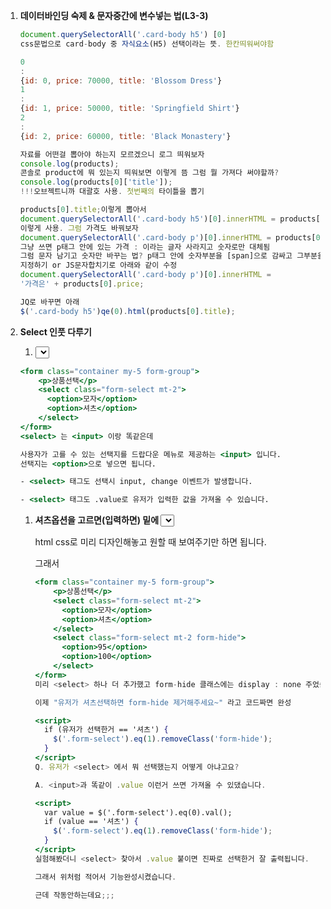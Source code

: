 1. ****데이터바인딩 숙제 & 문자중간에 변수넣는 법(L3-3)****
    
    ```jsx
    document.querySelectorAll('.card-body h5') [0]
    css문법으로 card-body 중 자식요소(H5) 선택이라는 뜻. 한칸띄워써야함
    ```
    
    ```jsx
    0
    : 
    {id: 0, price: 70000, title: 'Blossom Dress'}
    1
    : 
    {id: 1, price: 50000, title: 'Springfield Shirt'}
    2
    : 
    {id: 2, price: 60000, title: 'Black Monastery'}
    
    자료를 어떤걸 뽑아야 하는지 모르겠으니 로그 띄워보자
    console.log(products);
    콘솔로 product에 뭐 있는지 띄워보면 이렇게 뜸 그럼 뭘 가져다 써야할까?
    console.log(products[0]['title']);
    !!!오브젝트니까 대괄호 사용. 첫번째의 타이틀을 뽑기
    
    products[0].title;이렇게 뽑아서
    document.querySelectorAll('.card-body h5')[0].innerHTML = products[0].title;
    이렇게 사용. 그럼 가격도 바꿔보자
    document.querySelectorAll('.card-body p')[0].innerHTML = products[0].price;
    그냥 쓰면 p태그 안에 있는 가격 : 이라는 글자 사라지고 숫자로만 대체됨
    그럼 문자 남기고 숫자만 바꾸는 법? p태그 안에 숫자부분을 [span]으로 감싸고 그부분을
    지정하기 or JS문자합치기로 아래와 같이 수정
    document.querySelectorAll('.card-body p')[0].innerHTML = 
    '가격은' + products[0].price;
    
    JQ로 바꾸면 아래
    $('.card-body h5')qe(0).html(products[0].title);
    ```
    
2. ****Select 인풋 다루기****
    1. **<select> 사용법**
    
    ```jsx
    <form class="container my-5 form-group">
        <p>상품선택</p>
        <select class="form-select mt-2">
          <option>모자</option>
          <option>셔츠</option>
        </select>
    </form>
    <select> 는 <input> 이랑 똑같은데
    
    사용자가 고를 수 있는 선택지를 드랍다운 메뉴로 제공하는 <input> 입니다. 
    선택지는 <option>으로 넣으면 됩니다.
    
    - <select> 태그도 선택시 input, change 이벤트가 발생합니다.
    
    - <select> 태그도 .value로 유저가 입력한 값을 가져올 수 있습니다.
    ```
    
    1. **셔츠옵션을 고르면(입력하면) 밑에 <select> 하나 더 만들기**
        1. 
        
        html css로 미리 디자인해놓고 원할 때 보여주기만 하면 됩니다.
        
        그래서
        
        ```jsx
        <form class="container my-5 form-group">
            <p>상품선택</p>
            <select class="form-select mt-2">
              <option>모자</option>
              <option>셔츠</option>
            </select>
            <select class="form-select mt-2 form-hide">
              <option>95</option>
              <option>100</option>
            </select>
        </form>
        미리 <select> 하나 더 추가했고 form-hide 클래스에는 display : none 주었습니다.
        
        이제 "유저가 셔츠선택하면 form-hide 제거해주세요~" 라고 코드짜면 완성
        ```
        
        ```jsx
        <script>
          if (유저가 선택한거 == '셔츠') {
            $('.form-select').eq(1).removeClass('form-hide');
          }
        </script>
        Q. 유저가 <select> 에서 뭐 선택했는지 어떻게 아냐고요?
        
        A. <input>과 똑같이 .value 이런거 쓰면 가져올 수 있댔습니다.
        ```
        
        ```jsx
        <script>
          var value = $('.form-select').eq(0).val();
          if (value == '셔츠') {
            $('.form-select').eq(1).removeClass('form-hide');
          }
        </script>
        실험해봤더니 <select> 찾아서 .value 붙이면 진짜로 선택한거 잘 출력됩니다.
        
        그래서 위처럼 적어서 기능완성시켰습니다.
        
        근데 작동안하는데요;;;
        ```
        
        > <script> 안에 대충 적은 코드는 페이지 로드시 1회 실행됨
        > 
        
        자주 중요하게 말하는 내용입니다 잘 명심하십시오.!!!
        
        지금 "유저가 셔츠선택하면 form-hide 제거해주세요~" 라고 코드짰는데
        
        이 코드는 <script> 안에 적었기 때문에 그냥 페이지 로드시 1회 실행되고 다시는 실행되지 않습니다.
        
        그래서 **저 코드를 <select> 조작할 때 마다 실행한다면** 의도대로 잘 동작하지 않을까요
        
        아닙니까
        
        ```jsx
        <script>
          $('.form-select').eq(0).on('input', function(){
        
            var value = $('.form-select').eq(0).val();
            if (value == '셔츠') {
              $('.form-select').eq(1).removeClass('form-hide');
            }
        
          });
        </script>
        <input>이나 <select> 조작할 때 input 이벤트가 발생하기 때문에
        
        그 이벤트리스너를 부착해봤습니다. 
        
        잘되는군요
        ```
        
        (응용)
        
        1. 심심하면 '모자'를 선택했을 때 <select>를 다시 숨기는 기능도 만들어봅시다.
        2. 지금 비슷한 셀렉터들이 많은데 변수화하면 성능개선이 되겠군요
        3. 이벤트리스너 안에서 e.currentTarget 아니면 this 이런거 써도 될듯요
3. ****Select 2 : 자바스크립트로 html 생성하는 법(L3-5)****
    1. 저번시간에 짠 코드는 **확장성이 부족**합니다.
        
        셔츠사이즈를 95, 100 이라고 하드코딩해놓고 보여주기만 하기 때문입니다.
        
        실제 쇼핑몰이라면 셔츠 사이즈가 매일매일 바뀔 것인데
        
        이럴 경우 서버에서 보낸 데이터 갯수에 맞게 <option> 태그를 생성해줘야 좋을듯요
        
        그래서 html을 생성하는 법을 알아봅시다.
        
    
    > html 생성하는 법 1
    > 
    
    <div> 안에 <p> 태그를 생성하려면
    
    ```jsx
    <div id="test">
    
    </div>
    
    <script>
      var a = document.createElement('p'); 
      a.innerHTML = '안녕';
      document.querySelector('#test').appendChild(a);
    </script>
    ```
    
    이러면 생성됩니다. 개발자도구 까보면 div 안에 p태그가 생성되어있습니다.
    
    - document.createElement() 쓰면 html 자료를 하나 생성해줍니다. 여기선 P태그를 생성할 것.
    - 그걸 맘대로 조작한 다음 appendChild() 써서 아무데나 넣으면 html이 생성됩니다.
    
    이건 좀 복잡해서 아래방법을 마니씀
    
    > html 생성하는 법 1
    > 
    
    <div> 안에 <p> 태그를 생성하려면
    
    ```jsx
    <div id="test">
    
    </div>
    
    <script>
      var a = document.createElement('p');
      a.innerHTML = '안녕';
      document.querySelector('#test').appendChild(a);
    </script>
    ```
    
    이러면 생성됩니다. 개발자도구 까보면 div 안에 p태그가 생성되어있습니다.
    
    - document.**createElement**() 쓰면 html 자료를 하나 생성해줍니다.
    - 그걸 맘대로 조작한 다음 appendChild() 써서 아무데나 넣으면 html이 생성됩니다.
    
    > html 생성하는 법 2
    > 
    
    ```jsx
    <div id="test">
    
    </div>
    
    <script>
      var a = '<p>안녕</p>';
      document.querySelector('#test').insertAdjacentHTML('beforeend', a);
    </script>
    ```
    
    이래도 생성됩니다.
    
    - 문자자료로 html을 만든 다음
    - **insertAdjacentHTML**() 안에 넣으면 됩니다. (insertAdjacentHTML는 추가해주는 문법)
    - 이너html로 해도 됨? 이건 다시 확인
    - 'beforeend' 이건 안쪽 맨 밑에 추가하라는 뜻입니다. 싫으면 맘대로 변경가능
    
    **1번 방법은 코드가 너무 길고 복잡하기 때문에 특별한 이유 없으면 2번 방법을 씁니다.**
    
    실은 1번이 더 빠르게 동작하는데 0.0000x초 차이임
    
    ```jsx
    <div id="test">
    
    </div>
    
    <script>
      var a = '<p>안녕</p>';
      $('#test').append(a);
    </script>
    ```
    
    이래도 됩니다.
    
    append는 안쪽 맨 밑에 추가하라는 뜻입니다.
    
    **Q. 저는 안쪽에 추가하는게 아니라 아예 바꾸고 싶은데요**
    
    A. div찾아서 innerHTML = '<p></p>' 쓰셈
    
    jQuery에선 .html() 입니다.
    
    > 바지옵션 누르면 다른 사이즈가 나와야하는데
    > 
    
    ```jsx
    <form class="container my-5 form-group">
        <p>상품선택</p>
        <select class="form-select mt-2">
          <option>모자</option>
          <option>셔츠</option>
          <option>바지</option>
        </select>
        <select class="form-select mt-2 form-hide">
          <option>95</option>
          <option>100</option>
        </select>
    </form>
    ```
    
    첫 <select> 에 바지옵션을 추가해봅시다.
    
    이거 누르면 28과 30 사이즈가 담긴 <select>가 떠야합니다.
    
    코드 어떻게 짜야하죠?
    
    당연히 html을 미리 만들어놨다가 보여줘도 되는데
    
    실제 쇼핑몰의 경우 그렇게 만들어놓을 순 없습니다.
    
    바지 사이즈가 매일 달라지면 어떻게 합니까 매일 아침 html 수정할 것임?
    
    실제 서비스는 매번 서버에서 데이터를 받아와서 **"데이터 갯수만큼 <option> 생성해주세요~"** 라고 코드를 짜놓습니다.
    
    그래서 우리도 이를 대비하기 위해 html을 미리 만들어놓지말고 자바스크립트로 html을 생성해봅시다.
    
    ```jsx
    <script>
      $('.form-select').eq(0).on('input', function(){
    
        var value = $('.form-select').eq(0).val();
        if (value == '셔츠') {
          $('.form-select').eq(1).removeClass('form-hide');
        }
        else if (value == '바지'){
          $('.form-select').eq(1).removeClass('form-hide');
          $('.form-select').eq(1).html('');
          var 템플릿 = `<option>28</option><option>30</option>`;
          $('.form-select').eq(1).append(템플릿)
        }
    
      });
    </script>
    ```
    
    그래서 유저가 바지를 선택하면
    
    1. 일단 둘 째 <select> 보여주셈
    
    2. 둘 째 <select> 안에 비워주셈
    
    3. html 만들어서 둘 째 <select> 안에 append(추가해주세요) 해주셈
    
    이라고 코드를 짰더니 진짜로 그렇게 해줍니다.
    
    아니면 더 간단하게 할 수도 있을듯요
    
    (응용)
    
    - 바지 눌렀다가 다시 셔츠 누르면 뭔가 이상해지는 문제도 해결해보면 어떨까요.
    
    셔츠눌렀을 때 둘 째 <select> 안에 있는 html도 조정해줘야겠군요.
    
4. ****Select 3 : forEach, for in 반복문(L3-6)****
    1. **동적으로 <option> 생성하려면 반복문 필요할듯**
        
        ```jsx
        <script>
          var pants = [28, 30, 32];
          $('.form-select').eq(0).on('input', function(){
        
            var value = $('.form-select').eq(0).val();
            if (value == '셔츠') {
              $('.form-select').eq(1).removeClass('form-hide');
            }
            else if (value == '바지'){
              $('.form-select').eq(1).removeClass('form-hide');
              $('.form-select').eq(1).html('');
              여기다 무슨 코드 짜야함
            }
        
          });
        </script>
        ```
        
        맨 위에 pants 라는 변수를 하나 만들고 서버에서 보낸데이터라고 가정해봅시다.
        
        **pants 데이터 갯수만큼 <option>을 생성하고싶으면** 어떻게 해야할까요?
        
        반복문 쓰면 될 것 같은데요
        
        ```jsx
        <script>
          var pants = [28, 30, 32];
          $('.form-select').eq(0).on('input', function(){
        
            var value = $('.form-select').eq(0).val();
            if (value == '셔츠') {
              $('.form-select').eq(1).removeClass('form-hide');
            }
            else if (value == '바지'){
              $('.form-select').eq(1).removeClass('form-hide');
              $('.form-select').eq(1).html('');
              for (let i = 0; i < pants.length; i++){
                <option>생성해주세요~
              }
            }
        
          });
        </script>
        ```
        
        ▲ 반복문 쓰면 해결될듯요 pants.length 만큼 반복해달라고 하면 됩니다.
        
        근데 이거보다 조금 더 쉬운 반복문을 알아봅시다.
        
    2. **array 다룰 때 쉬운 forEach 반복문 써보기**
        
        array 자료 뒤에 붙일 수 있는 forEach() 라는 기본함수가 있습니다.
        
        이것도 반복문임
        
        ```jsx
        var pants = [28, 30, 32];
        pants.forEach(function(){
          console.log('안녕')
        });
        ```
        
        이렇게 쓰면 pants 안의 데이터 갯수만큼
        
        forEach 콜백함수 안에 있는 코드가 실행됩니다.
        
        3번 실행될듯요
        
        그래서 array 자료 다룰 때 for 반복문 쓰기 귀찮으면 forEach 뒤에 붙여도 됩니다.
        
        **Q. 콜백함수 왜넣음?**
        
        A. 자바스크립트 forEach 만든 사람이 그렇게 쓰래요
        
        ```jsx
        var pants = [28, 30, 32];
        pants.forEach(function(a, i){
          console.log(a)
        });
        ```
        
        콜백함수 안에 파라미터 2개까지 작명이 가능한데 (실은 3개까지인데 몰라도 됩니다)
        
        첫 파라미터는 **반복문 돌 때 마다 array 안에 있던 하나하나의 데이터**가 되고
        
        둘 째 파라미터는 **반복문 돌 때 마다 0부터 1씩 증가하는 정수**가 됩니다.
        
        진짠지 확인하려면 a와 i 출력해보셈
        
        그래서 편리해보이면 forEach 씁시다.
        
        ```jsx
        <script>
          var pants = [28, 30, 32];
          $('.form-select').eq(0).on('input', function(){
        
            var value = $('.form-select').eq(0).val();
            if (value == '셔츠') {
              $('.form-select').eq(1).removeClass('form-hide');
            }
            else if (value == '바지'){
              $('.form-select').eq(1).removeClass('form-hide');
              $('.form-select').eq(1).html('');
              pants.forEach(function(a){
                $('.form-select').eq(1).append(`<option>${a}</option>`)
              })
            }
        
          });
        </script>
        a가 array 안에 있던 데이터임. 28, 30, 32
        `<option>${a}</option>`
        ```
        
        ▲ 그래서 아까 코드도 이렇게 바꿔봤습니다.
        
        이제 pants 라는 서버에서 보낸 데이터가 바뀔 때 마다
        
        거기에 맞게 <option>이 생성되겠군요. 변화에 대응이 좋은 코드가 되었습니다.
        
        심심하면
        
        var shirts = [95, 100, 105] 이렇게 위에 코드 추가해놓은 다음
        
        셔츠 선택시 이 데이터 갯수만큼 <option>을 생성해보는 것도 해봅시다.
        
    3. **object 다룰 때 쉬운 for in 반복문**
        
        object 자료 갯수만큼 반복문을 돌리고 싶으면
        
        ```
        var obj = { name : 'kim', age : 20 }
        
        for (var key in obj){
          console.log('안녕')
        }
        ```
        
        for in 반복문 쓰면 됩니다.
        
        그럼 콘솔창에 '안녕'이 2회 출력될듯요
        
        그리고 for in 반복문 쓰면 object 자료 안에 있는 key와 value를 다 출력해볼 수도 있습니다.
        
        지금 key라고 작명하는 부분은 반복문이 돌 때 마다 object자료 안에 있던 key값이 됩니다.
        
        ```
        var obj = { name : 'kim', age : 20 }
        
        for (var key in obj){
          console.log(key)
        }
        ```
        
        출력해보면 진짜로 name, age 잘 나옵니다.
        
        key 말고 실제 자료인 value를 출력하고 싶으면
        
        console.log(obj[key]) 이렇게 써보셈
        
        > 그래서 반복문의 용도는 2개가 있는데
        > 
        
        실은 코드 복사붙여넣기용으로 쓰는게 for 반복문이라 했는데
        
        array나 object 자료 전부 꺼내서 쓰고 싶을 때도 반복문을 쓰면 유용합니다.
        
        그래서
        
        1. 코드복붙하고싶으면
        
        2. array, object 자료 다 꺼내고 싶을 때
        
        반복문 사용하면 유용합니다.
        
    4. **새로운 arrow function 문법**
        
        함수 만드는 다른 문법이 있습니다. 특히 콜백함수만들 때 자주 쓰는 방법인데
        
        ```
        var pants = [28, 30, 32];
        pants.forEach(function(a){
          console.log(a)
        });
        
        pants.forEach((a) => {
          console.log(a)
        });
        ```
        
        function 키워드 대신 => 화살표를 ( ) 우측에 부착해도 똑같이 함수만들 수 있습니다.
        
        저걸 arrow function 이라고 합니다.
        
        ```
        pants.forEach( a => {
          console.log(this)
        });
        ```
        
        arrow function은 파라미터가 하나면 () 소괄호 생략해도 봐줍니다.
        
        함수 중괄호 안에 return 한 줄 밖에 없으면 { } 중괄호와 return 동시에 생략해도 봐줍니다.
        
        그래서 간결하니 콜백함수에 자주 사용하는 사람들이 있습니다.
        
        여러분도 쓰고싶으면 쓰셈
        
        ```
        let 함수 = function(){ console.log('안녕') }
        let 함수 = () => { console.log('안녕') }
        ```
        
        참고로 함수 이렇게 만들어쓰는 사람도 있습니다.
        
        이럴 때도 arrow function이 가끔 보입니다.
        
        그냥 함수와 arrow function의 기능차이는 하나가 있는데
        
        함수 안에서 this를 써야할 경우
        
        - 그냥 함수는 함수 안에서 this를 알맞게 재정의해줍니다.
        - (주의)arrow function쓰면 함수 안의 this 뜻이 달라질 수 있음
        - arrow function은 함수 안에서 this를 재정의해주지 않고 **바깥에 있던 this를 그대로 씁니다.**
        
        그래서 이벤트리스너 콜백함수안에서 this를 써야하면 arrow function 쓰면 의도와 다르게 동작할 수도 있습니다.
        
        그런데선 쓰지마십시오
        
5. ****array, for 반복문 실력향상 과제(L3-7)****
    1. 
    
    > Q. Array에서 철수라는 자료를 찾고 싶습니다
    > 
    
    array에서 이름을 찾아주는 함수를 만들고 있습니다.
    
    함수 안에 파라미터로 이름을 집어넣으면
    
    그 이름이 출석부에 있으면 콘솔창에 출력해주는 함수를 만들어봅시다.
    
    어떻게 만들면 될까요?
    
    ```
    var 출석부 = ['흥민', '영희', '철수', '재석'];
    
    function 이름찾기(){
    //여기다 코드 짜십쇼
    }
    
    ```
    
    **동작 예시 :**
    
    **이름찾기('철수');** 라고 쓰면 콘솔창에 **'있어요'**라는 글자가 떠야합니다.
    
    **이름찾기('명수');** 라고 쓰면 콘솔창에 아무 글자도 뜨지 않아야합니다.
    
    **(조건) 이상한데서 찾아온 find, indexOf 같은 자바스크립트 기본함수들 사용금지**
    
    **5시간동안 코드 한줄 못적었을 때 펼쳐볼 힌트**
    
    ```jsx
    컴퓨터야 array안에 파라미터가 들어있는지 찾아봐~ 라고 명령을 한 번에 주면 어려워합니다.  
    
    "지금 들어온 파라미터가 array[0] 이랑 같냐"
    
    "지금 들어온 파라미터가 array[1] 이랑 같냐"
    
    "지금 들어온 파라미터가 array[2] 이랑 같냐"
    
    ... 
    
    계속 물어보면 됩니다. 
    
    그리고 같으면 출력해주면 될듯요
    ```
    
    **3일 고민한 후 펼쳐볼 답안**
    
    ```jsx
    var 출석부 = ['흥민', '영희', '철수', '재석'];
    
    function 이름찾기(name){
      name이 출석부[0]에 있으면 console.log('있어요')
      name이 출석부[1]에 있으면 console.log('있어요')
      name이 출석부[2]에 있으면 console.log('있어요')
      ... 계속
    }
    
    이름찾기('철수');
    ```
    
    이렇게 계속 코드짜면 되겠군요.
    
    if문을 4개 정도 쓰면 됩니다.
    
    근데 같은 코드를 발견하면 반복문같은걸로 축약할 수 있겠군요.
    
    ```jsx
    var 출석부 = ['흥민', '영희', '철수', '재석'];
    
    function 이름찾기(name){
      for (var i = 0; i < 4; i++) {
        if ( name == 출석부[i]) {
          console.log('있어요')
        }
      }
    }
    
    이름찾기('철수');
    
    물론 indexOf, find 이런 자바스크립트 기본함수 찾아서 쓰면 array에서 문자검색을 
    쉽게 할 수 있습니다.
    
    그 기능을 직접 기본 문법만으로 짜는 것도 좋은 연습입니다.
    
    (응용)
    
    출석부 array 안에 '철수'가 2번이나 들어있으면 '있어요'가 2번이나 출력되는군요.
    
    1번만 출력되게하려면 어떻게하죠?
    
    아마 return 이런 키워드 쓰면 함수가 종료되니까 그런거 써도 될듯요
    ```
    
    > Q. 갑자기 구구단을 콘솔창에 출력하고 싶습니다.
    > 
    
    철수는 구구단을 외우지 못하는 관계로
    
    자바스크립트를 이용해 구구단을 2단부터 9단까지 콘솔창에 출력하고 싶어졌습니다.
    
    빨리 출력해보십시오.
    
    **콘솔창 출력결과 :**
    
    2
    
    4
    
    6
    
    8
    
    ...
    
    18
    
    3
    
    6
    
    9
    
    12
    
    ...
    
    27
    
    이렇게 2단부터 9단까지의 곱셈 결과부분만 쭉 출력해보면 됩니다.
    
    **6시간 고민해도 코드한줄 못쳤다면 펼쳐볼 힌트**
    
    뭔가 반복문 써야할거같아서 for 반복문 적어놓고 고민하는거같은데
    
    그건 천재들이나 하는거지 우리같은 일반인은 for 부터 적으면 90% 확률로 실패합니다.
    
    반복문은 비슷한 코드 축약할 때 쓰면 됩니다.
    
    그리고 전체를 어떻게 구현할지 생각하려하지말고
    
    가장 쉬운거 하나만 먼저 구현해보면 쉽습니다. 그냥 2단만 출력해봅시다.
    
    ```jsx
    console.log(2);
    console.log(4);
    console.log(6);
    ...
    console.log(18);
    ```
    
    이러면 2단 구현 끝입니다.
    
    코드가 긴게 싫다면 for 반복문 쓰든가 하십쇼
    
    이제 알아서 3단도 해보고 4단도 해보고 9단까지 하면 구현 끝입니다.
    
    **최소 3일 고민해본 후 펼쳐볼 답안**
    
    맨날 코딩책 앞부분에 나오는 문제인데
    
    이상한 2중 중첩 반복문보고 다들 포기합니다.
    
    왜냐면 남의 코드 보고 해석하는건 어려운일입니다. 직접 뭐라도 해보는게 이해가 빠름
    
    ```jsx
    console.log(2);
    console.log(4);
    console.log(6);
    ...
    console.log(18);
    ```
    
    이러면 2단 구현 끝입니다.
    
    그런데 코드가 비슷한게 반복이 되니 반복문 안에 담으면 참 좋을 것 같군요.
    
    ```jsx
    for (let i = 1; i < 10; i++) {
      console.log(2 * i)
    }
    
    ```
    
    이렇게 하면 i가 2부터 9까지 반복될듯요 아까코드 축약 끝
    
    반복문은 언제나 선택일 뿐 필수가 아닙니다. 그냥 코드 줄이는 용도임
    
    2단은 방금 해결했으니 3단, 4단은 어떻게 출력할까요?
    
    ```jsx
    for (let i = 1; i < 10; i++) {
      console.log(2 * i)
    }
    
    for (let i = 1; i < 10; i++) {
      console.log(3 * i)
    }
    
    for (let i = 1; i < 10; i++) {
      console.log(4 * i)
    }
    ```
    
    이러면 3단 4단도 완성인데
    
    똑같은 코드 3줄이 계속 반복되는군요
    
    이것도 반복문으로 축약하고 싶으면 하면 됩니다.
    
    ```jsx
    for (let k = 2; k < 10; i++) {
      for (let i = 1; i < 10; i++) {
        console.log(k * i)
      }
    }
    ```
    
    아까 반복되던 3줄을 다른 반복문으로 축약해봤습니다.
    
    다른 반복문을 또 쓸 땐 변수같은게 중복되면 이상해질 것 같으니 다른 k라는 이름으로 준비했습니다.
    
    답부터 보면 "**for 2번 쓰는건 배운 적이 없는데 이게 뭐람"** 이런 생각이 들 뿐입니다.
    
    직접 console.log() 하드코딩해놓고 비슷한 부분 for 쓰는 연습부터 하면 그냥 별거 아닙니다.
    
    > Q. 평균점수 계산기 만들기
    > 
    
    어떤 함수에
    
    기존 모의고사 성적들을 array 자료에 전부 담아 **첫 파라미터로** 입력하고
    
    이번 11월 모의고사 성적을 **둘 째 파라미터로** 입력하면
    
    11월 성적이 기존 성적들의 평균에 비해 얼마나 우수한지 결과를 알려주고 싶습니다.
    
    어떻게 함수를 만들면 될까요?
    
    **동작예시 :**
    
    **함수([10, 20, 30, 40, 50], 40)** 이렇게 쓰면 콘솔창에 **"평균보다 10점이 올랐네요"**가 떠야합니다. (평균이 30이니까)
    
    **함수([40, 40, 40], 20)** 이렇게 쓰면 콘솔창에 **"평균보다 20점이 떨어졌네요 재수추천"**이 떠야합니다. (평균이 40이니까)
    
    **산수문제에 굳이 답을 봐야합니까**
    
    ```jsx
    방법은 달라도 잘되면 전부 정답입니다.
    
    일단 함수는 2개의 파라미터를 입력할 수 있어야 하니 구멍 2개 뚫고 시작했습니다. 
    
    function 함수(arr, b){
      arr 안에 있는 숫자들 평균내기
      그걸 b랑 비교해서 b가 더 크면 console.log('올랐네요')
      b가 더 작으면 console.log('재수추천')
    }
    한글부터 입력해봤습니다.
    
    평균부터 내봅시다.
    
    평균은 그냥 첫 파라미터 (array자료) 안에 있던거 다 더하고 총 갯수로 나누면 됩니다.
    
     
    
    다 어떻게 더하냐고요? 
    
    var result = 0; 이런거 만들고 
    
    result = result + arr[0];
    
    result = result + arr[1];
    
    result = result + arr[2];
    
    ...
    
    계속 적으면 되는것이지 또 이상한 고민하고 계셨습니까 
    
    길게 적는거 싫으면 반복문 같은거 써도 될듯요 
    
     
    
     
    
     
    
     
    
    function 함수(arr, b){
      var result = 0;
    
      for ( let i = 0; i < arr.length; i++ ) {
        result = result + arr[i]
      }
      console.log(result);
    }
    
    함수([2,3,4], 10);
    다 더했습니다. 
    
    중간중간 콘솔창에 출력해보면서 해야지 상상으로 하면 안됩니다. 
    
    그리고 이걸 입력한 성적 갯수 (arr.length)로 나누면 될듯요 
    
    나누는건 알아서 하고 
    
    그걸 이제 b 파라미터랑 비교하면 됩니다. 
    
     
    
     
    
    function 함수(arr, b){
      var result = 0;
    
      for ( let i = 0; i < arr.length; i++ ) {
        result = result + arr[i]
      }
      
      if (result/arr.length < b) {
        console.log('올랐네요');
      } else {
        console.log('같거나 떨어졌네요 재수추천')
      }
    }
    
    함수([2,3,4], 10);  //올랐네요 출력될듯 
    if문으로 비교해봤다고 합니다. 이제 잘될듯요 
    
    정확히 얼마나 올랐는지 표기해주는 것도 좋겠군요
    
    "와 x점이나 올랐네요" 이런 것도 알아서 출력해보도록 합시다.
    ```
    # 자바스크립트-2 ****Ajax 1 : 개념정리(L3-8)****

1. ****Ajax 1 : 개념정리****
    1. **서버와 요청에 대한 용어정리**
        
        GET요청은 서버에 있던 데이터를 읽고싶을 때 주로 사용하고
        
        POST요청은 서버로 데이터를 보내고 싶을 때 사용합니다.
        
        **AJAX :** 
        
        서버에 GET, POST 요청을 할 때 **새로고침 없이** 데이터를 주고받을 수 있게 도와주는
        
        간단한 브라우저 기능을 AJAX라고 합니다.
        
        그거 쓰면 새로고침 없이도 쇼핑몰 상품을 더 가져올 수도 있고
        
        새로고침 없이도 댓글을 서버로 전송할 수도 있고
        
        그런 기능을 만들 수 있는 것임
        

1. **ajax 요청하는 법**
    1. **jQuery로 AJAX요청하기 :** 
    $.get() 라는 함수를 쓰고 안에 url만 잘 기입하면 됩니다.연습삼아서 [https://codingapple1.github.io/hello.txt](https://codingapple1.github.io/hello.txt) 여기로 GET요청해보면 인삿말을 하나 가져올 수 있습니다.
    
    ```jsx
    $.get('https://codingapple1.github.io/hello.txt');
    이러면 진짜 데이터 가져옵니다.
    
    $.get('https://codingapple1.github.io/hello.txt').done(function(data){
            console.log(data)
          }) +++
    
    안되면 html파일 미리보기가 제대로 안떠있는 것입니다.
    
    브라우저 주소창에 127.0.0.1:어쩌구 이렇게 떠있어야합니다.
    
    VScode는 live server 익스텐션 설치하면 됩니다.
    $.get('https://codingapple1.github.io/hello.txt').done(function(data){
      console.log(data)
    });
    근데 가져온 데이터가 어디 들어있냐면 
    
    .done 아니면 .then 뒤에 붙이고 콜백함수넣고 파라미터 하나 만들면 거기에 들어있습니다.
    
    진짜 인삿말 들어있는지 출력해봅시다.
    
    $.post('url~~', {name : 'kim'})
    
    서버로 데이터를 보낼 수 있는 POST요청을 날리고 싶으면 이렇게 씁니다.
    url 잘 적고 뒤에 서버로 보낼 데이터를 적으면 됩니다.
    당연히 얘도 .done 이런거 붙이기 가능
    
    $.get('https://codingapple1.github.io/hello.txt')
      .done(function(data){
        console.log(data)
      })
      .fail(function(error){
        console.log('실패함')
      });
    
    ajax 요청 성공시 .done 안에 있는 코드를 실행해줍니다.
    
    ajax 요청 실패시 .fail 안에 있는 코드를 실행해줍니다. 
    
    error 저거 출력해보면 에러관련 정보를 출력해줍니다. 그거 보고 디버깅하면 됩니다.
    
    예를 들어 404 이런 에러코드는 url 이 잘못되었다는 뜻입니다. 
    
     
    done/fail 말고 then/catch 써도 됩니다.
    ```
    
    1. **Q. 다음 url로 GET요청을 해서 가격정보를 가져와 콘솔창에 출력해보십시오.**
    
    https://codingapple1.github.io/price.json 여기로 GET요청하면 오늘의 상품가격을 알려줍니다.
    
    콘솔창에 5000이 뜨면 성공이고 쉬우니 답은 없고 알아서 해봅시다.
    
2. **ajax 요청하는 법 (쌩자바스크립트 버전)**
    1. **쌩자바스크립트는 fetch 이런거써서 AJAX 요청가능**
    
    ```jsx
    fetch('https://codingapple1.github.io/price.json')
      .then(res => res.json())
      .then(function(data){
        console.log(data)
      })
      .catch(function(error){
        console.log('실패함')
      });
    fetch 함수는 Edge 브라우저 이상에서만 동작합니다.
    
    근데 코드가 한 줄 더 필요한 이유가 뭐냐면
    
    **서버와 데이터를 주고받을 때는 문자만 주고받을 수 있습니다.**
    
    array, object 이런거 전송불가능 
    
    근데 아까 { price : 5000 } 이런 object 무리없이 받아왔죠?
    
    어떻게 한거냐면 object를 JSON으로 바꿔서 전송해줘서 그렇습니다.
    
     
    
    array 아니면 object에 따옴표를 다 쳐서 '{ "price" : 5000 }' 대충 이렇게 만들면 JSON이라는 자료가 됩니다. 
    
    JSON은 문자로 인식하기 때문에 서버와 데이터주고받기가 가능합니다. 
    
     
    
    하지만 
    
    jQuery의 $.get() 이런건 JSON으로 자료가 도착하면 알아서 array/object 자료로 바꿔줍니다.
    
    기본함수 fetch() 이런건 JSON으로 자료가 도착하면 알아서 array/object 자료로 바꿔주지 않습니다.
    
    그래서 fetch() 로 가져온 결과를 array/object로 바꾸고 싶으면 res.json() 이런 코드 한 줄 추가하면 됩니다. 
    
     
    
    그게 귀찮으면 jQuery나 axios 이런 라이브러리 설치하면 ajax가 약간 더 간편해집니다.
    ```
    
3. **오늘의 중요한 숙제**

# 자바스크립트-3 ****JavaScript 입문과 웹 UI개발(L3-9)****

1. **저번시간 html 생성 숙제**
    1. https://codingapple1.github.io/js/more1.json 으로 GET요청하면 상품3개를 array로 보내줍니다.
    
    ```jsx
    var products = 생략;
    
    products.forEach((a, i)=>{
          var 템플릿 = 
          `<div class="col-sm-4">
            <img src="https://via.placeholder.com/600" class="w-100">
            <h5>${products[i].title}</h5>
            <p>가격 : ${products[i].price}</p>
          </div>`;
          $('.row').append(템플릿)
    });
    
    일단 <div class="row"> 안에 있던 카드를 지우고
    
    "카드레이아웃을 <div class="row"> 안에 넣어주세요" x 3번 했습니다.
    
    그리고 카드 안에 상품명 이런거 잘 집어넣어봤습니다.
    ```
    
2. **더보기 버튼누르면 데이터 더 가져오기**
    
    버튼하나 만들고 그거 누르면 상품을 더 가져와봅시다.
    
    [https://codingapple1.github.io/js/more1.json](https://codingapple1.github.io/js/more1.json) 여기로 GET요청하면 상품 3개 데이터를 보내줍니다.
    
    버튼누르면 상품데이터 가져와서 콘솔창에 출력해보십시오.
    
    ```jsx
    <div class="container">
      <button class="btn btn-danger" id="more">더보기</button>
    </div>
    
    <script>
      $('#more').click(function(){
        $.get('https://codingapple1.github.io/js/more1.json')
          .done((data)=>{
            console.log(data)
          });
      });
    </script>
    ```
    
    html에 버튼하나 만들고
    
    이거 누르면 저기로 get요청해서 성공하면 가져온 결과 콘솔창에 출력하라고 했더니
    
    진짜로 잘 출력됩니다
    
3. **가져온 데이터로 카드 3개 만들기**
    
    ```jsx
    <div class="container">
      <button class="btn btn-danger" id="more">더보기</button>
    </div>
    
    <script>
      $('#more').click(function(){
        $.get('https://codingapple1.github.io/js/more1.json')
          .done((data)=>{
            
            data.forEach((a, i)=>{
              var 템플릿 = 
              `<div class="col-sm-4">
                <img src="https://via.placeholder.com/600" class="w-100">
                <h5>${data[i].title}</h5>
                <p>가격 : ${data[i].price}</p>
              </div>`;
              $('.row').append(템플릿)
            })
            
          });
      });
    </script>
    ```
    
    1. 
    
    .done() 안에 카드 3개를 추가해달라고 코드를 짰습니다.
    
    카드 레이아웃 만들고 그걸 append() 하는 코드를 3번 반복했더니 진짜 카드3개 생김
    
    data[0].title 이것도 제목란에 잘 끼워넣어봤습니다.
    
    1. 
4. 
5. **심심하면 응용문제**
    1. 
    
    **1. 더보기버튼을 2번째 누르면 7,8,9번째 상품을 더 가져와서 html로 보여주십시오**
    
    https://codingapple1.github.io/js/more2.json 여기로 GET요청하면 7,8,9번째 상품이 도착합니다.
    
    힌트는 유저가 더보기버튼을 몇 번 눌렀는지를 어디 기록해놔야
    
    내가 버튼 누를 때마다 어디로 GET요청할 지 판단할 수 있겠군요.
    
    그리고 그 다음 10,11,12번 상품은 없으니
    
    버튼을 3번은 못누르게 버튼을 숨기거나 그래도 좋을듯요
    
    **2. 유사한 코드가 발생하고 있습니다.**
    
    지금 코드를 잘 보면 forEach() 반복문을 2번 쓴 것 같은데
    
    이 코드들이 매우 유사해보입니다.
    
    함수나 그런걸로 축약해보는 연습도 해보면 좋을 것 같군요
    
    힌트는
    
    함수로 축약할 때 안에 미지의 변수같은게 있으면 파라미터로 바꾸는게 좋다고 했는데
    
    a, i 이런 변수는 이미 콜백함수에 의해 파라미터화가 되어있기 때문에 a, i는 신경안써도 될듯요

    # 자바스크립트-4 ****array에 자주 쓰는 sort, map, filter 함수 (L3-10)****

**오늘의 숙제 :**

**1. "상품명 다나가순 정렬" 버튼과 기능을 만들어오십시오.**

누르면 상품이 '다나가' 순으로 정렬되어야합니다.

**2. "6만원 이하 상품보기" 버튼과 기능을 만들어오십시오.**

누르면 6만원 이하 상품만 보여야합니다.

더보기버튼과 함께 동작하는지 안하는지는 신경안써도 됩니다.

오늘은 상품 가격순 정렬버튼과 기능을 만들어봅시다.

- products라는 변수안에 있던걸 가격순으로 정렬하고
- 카드들 전부 싹 지우고 products 변수에 있던 순서대로 카드 다시 생성하면

완성일 것 같은데 array 정렬하는 법부터 알아봅시다.

1. **array 정렬하는 법**
    1. 
    
    array 자료는 순서개념이 있다보니 정렬도 가능합니다.
    
    그냥 문자 가나다순으로 정렬하려면 .sort() 붙이면 되는데
    
    숫자정렬은 이렇게 코드짜면 됩니다.
    
    ```jsx
    var 어레이 = [7,3,5,2,40];
    어레이.sort(function(a, b){
      return a - b
    });
    
    console.log(어레이);
    이러면 숫자순으로 잘 출력됩니다.
    
    근데 왜 저렇게 코드짜면 숫자순 정렬이 되는지 알고싶지 않습니까
    
    코드 동작원리 이런걸 알면 나중에 응용도 쉽게 가능하기 때문에 sort() 동작원리를 알아봅다
    ```
    
    ```jsx
    어레이.sort(function(a, b){
      return a - b
    });
    1. a, b는 array 안의 자료들입니다.
    
    2. return 오른쪽이 양수면 a를 오른쪽으로 정렬해줍니다.
    
    3. return 오른쪽이 음수면 b를 오른쪽으로 정렬해줍니다.
    
    4. 그리고 array 안의 자료들을 계속 뽑아서 a, b에 넣어줍니다. 
    
    이렇게 동작해서 a - b 저렇게 쓰면 숫자순 정렬이 되는 것입니다. 
    
     
    
    예를 들면 a, b가 7과 3일 경우 7 - 3 하면 4가 남습니다.
    
    4는 양수죠? 그러면 7을 3보다 오른쪽으로 보내줍니다.
    
    그래서 숫자 오름차순 (123순) 정렬이 완성되는 것입니다.
    ```
    
    **Q. 그럼 array 안의 숫자 내림차순 (321순) 정렬은 어떻게 할까요?**
    
    ```jsx
    var 어레이 = [7,3,5,2,40];
    
    어레이.sort(function(a, b){
      return b - a 
    });
    이러면 될듯요
    
    - return 우측이 음수면 b를 오른쪽으로 보낸다고 했습니다.
    
    - 그럼 a, b가 7과 3일 경우 return -4 라서 3을 더 오른쪽으로 보내줍니다.
    
    이걸 array 자료들마다 계속 해주기 때문에 결국 321순 정렬이 됩니다.
    ```
    
    **Q. 문자정렬과 문자역순정렬은 어떻게 할까요?**
    
    **var 어레이 = ['다', '가', '나'];**
    
    이런 자료가 있을 때 가나다순, 다나가순 정렬은 각각 어떻게 할지도 고민해봅시다.
    
    실은 오늘 숙제임
    
2. **버튼누르면 products 자료도 정렬해보자**
    1. 
    
    우리가 계속 다루고 있는 var products 라는 array가 하나 있는데
    
    [ { }, { }, { } ] 이렇게 생겼습니다.
    
    안에 있는 { } 이것들을 가격 낮은순으로 정렬하려면 어떻게 코드를 짜야할까요?
    
    sort 동작원리 잘 떠올리면 됩니다.
    
    ***답인데 뭐라도 해보고 눌러봅시다**
    
    당연히 "array 안의 object 정렬 어떻게 해요~?" 라고 구글에 물어보면 바로 답이 나오겠지만
    
    직접 해보는 것도 논리력에 도움이 됩니다.
    
    ```jsx
    products.sort(function(a, b){
      return a - b 
    });
    이렇게 .sort 뒤에 붙이는건 맞는데
    
    콜백함수 안의 식이 좀 달라져야할 것 같습니다. 
    
    왜냐면 products는 [ { }, { }, { } ] 이렇게 생겼습니다.
    
    그래서 a, b는 지금 { }, { } 이건데 object 두개를 a - b 이렇게 빼봤자 음수나 
    양수가 나오지 않습니다.
    
     
    
    그래서 { } - { } 이렇게 빼지 말고
    
    { } 안에 있는 가격 - { } 안에 있는 가격 
    
    이렇게 빼보면 음수나 양수가 나오지 않을까요?
    
    그럼 이제 양수가 나오거나 하면 a를 오른쪽으로 보내거나 그래줄듯요
    ```
    
    ```jsx
    products.sort(function(a, b){
      return a.price - b.price 
    });
    
    console.log(products);
    그래서 object 안에 있는 가격끼리 빼보라고 했더니 정렬이 진짜로 됩니다.
    ```
    
    |**products 자료는 정렬했는데 왜 html은 정렬안되는 것임?**
    
    컴퓨터는 시키는 것만 하는 노예일 뿐이라
    
    컴퓨터에게 뭘 기대하면 안됩니다. 여러분이 html도 새로 만들라고 코드짜면 됩니다.
    
    1. 가격순 정렬버튼 누르면
    2. products 자료를 가격순으로 정렬해주세요
    3. 지금 있는 카드 3개 지우고 products 갯수만큼 카드를 새로 만들어주세요
    
    라고 코드짜면 실제로 상품목록이 정렬되는 모습도 확인할 수 있을듯요
    
    ```jsx
    var products = 생략;
    
    $('#price').click(function(){
    
          products.sort(function(a, b){
            return a.price - b.price
          });
    
          $('.row').html('');
    
          products.forEach((a, i)=>{
            var 템플릿 = 
            `<div class="col-sm-4">
              <img src="https://via.placeholder.com/600" class="w-100">
              <h5>${products[i].title}</h5>
              <p>가격 : ${products[i].price}</p>
            </div>`;
            $('.row').append(템플릿)
          })
    });
    
    1. 그래서 id="price" 인 버튼 만들고
    
    2. 누르면 products 자료 정렬하라고 했고
    
    3. 상품목록 html 싹 비우고 새로 3개 넣으라고 했습니다. 데이터바인딩도 잘 했습니다. 
    
    이제 정렬버튼 누르면 상품3개가 잘 정렬됩니다.
    ```
    
3. **array에 자주 쓰는 filter 함수**
    1. array 자료에서 원하는 자료만 필터링하고 싶으면 filter 함수를 씁니다.
    
    ```jsx
    var 어레이 = [7,3,5,2,40];
    
    var 새어레이 = 어레이.filter(function(a){
      return 조건식
    });
    1. a라고 작명한건 array 에 있던 데이터를 뜻하고
    
    2. return 우측에 조건식을 넣으면 조건식에 맞는 a만 남겨줍니다.
    
    3. 그리고 filter는 원본을 변형시키지 않는 고마운 함수기 때문에 새로운 변수에 
    담아써야합니다.
    ```
    
    ```jsx
    var 어레이 = [7,3,5,2,40];
    
    var 새어레이 = 어레이.filter(function(a){
      return a < 4
    });
    예를 들어 여러 숫자가 있는데 그 중에 4 미만인 것만 남기고 싶으면 이렇게 쓰면 됩니다.
    
    새어레이 출력해보면 [2, 3] 이것만 들어있겠군요. 
    
     
    
    이런거 응용하면 쇼핑몰에서 "6만원 이하 상품만 보기" 이런 필터기능도 만들 수 있는 것입니다.
    
    products라는 자료에서 6만원 이하만 필터하고 새로 html 생성하면 될 것 같군요
    ```
    
4. **array에 자주 쓰는 map 함수**
    1. array 안의 자료들을 전부 변형하려면 map 함수를 씁니다.
    
    ```jsx
    var 어레이 = [7,3,5,2,40];
    
    var 새어레이 = 어레이.map(function(a){
      return 수식같은거
    });
    1. a라고 작명한건 array 에 있던 데이터를 뜻하고
    
    2. return 우측에 변경될 수식같은걸 넣으면 됩니다. 
    
    3. 그리고 filter는 원본을 변형시키지 않는 고마운 함수기 때문에 새로운 변수에 
    담아써야합니다.
    ```
    
    ```jsx
    var 어레이 = [7,3,5,2,40];
    
    var 새어레이 = 어레이.filter(function(a){
      return a * 4
    });
    예를 들어 array 안의 숫자들을 전부 4를 곱해주고 싶으면 이렇게 코드짜면 됩니다.
    
    새어레이 출력해보면 [28, 12, 20, 8, 160] 이게 들어있겠군요. 
    
     
    
    이런거 응용하면 쇼핑몰에서 "달러 -> 원화로 변환하기" 이런 기능도 만들 수 있겠군요.
    
    array 안에 있는 숫자들을 달러가격이라고 생각해봅시다. 이걸 전부 원화가격으로 변경하고 싶으면 어떻게하죠?
    
    아마 map 써서 1000얼마 곱해주면 끝일듯요.
    ```    

(참고)

sort 함수는 원본을 변형시켜버립니다.

요즘 코드짤 때 원본을 변형시키는건 나중에 힘들어질 수 있어서

array/object 자료 조작시엔 원본을 따로 복사해두고 조작하는 경우가 많습니다.